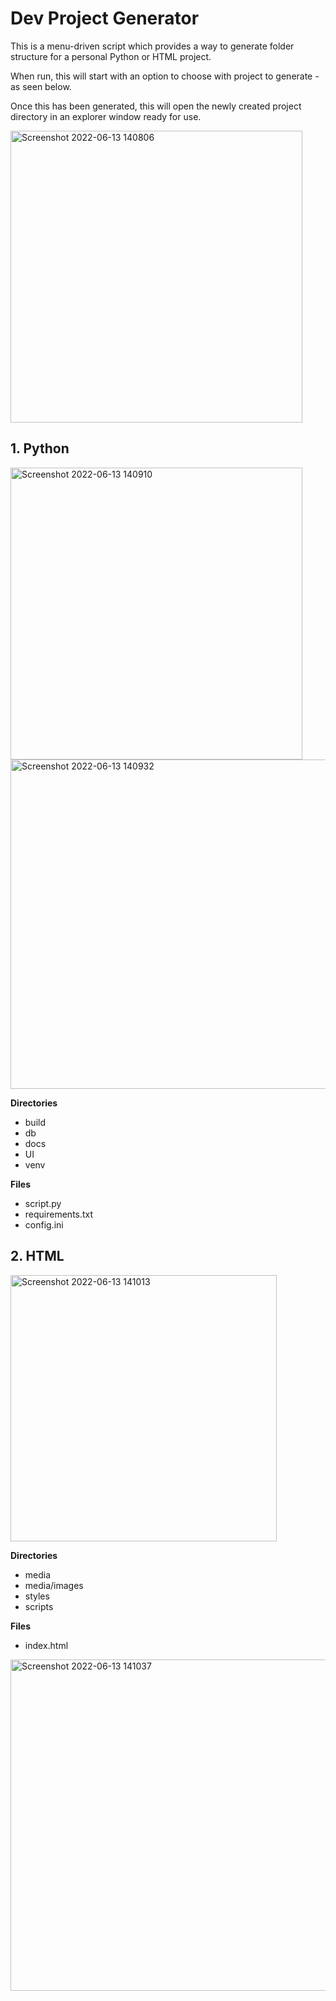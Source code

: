 # Dev Project Generator

This is a menu-driven script which provides a way to generate folder structure for a personal Python or HTML project.

When run, this will start with an option to choose with project to generate - as seen below.

Once this has been generated, this will open the newly created project directory in an explorer window ready for use.

<img width="467" alt="Screenshot 2022-06-13 140806" src="https://user-images.githubusercontent.com/82043281/173363323-f1eecb40-c50b-4433-80d4-514421d30279.png">

## 1. Python

<img width="467" alt="Screenshot 2022-06-13 140910" src="https://user-images.githubusercontent.com/82043281/173362717-8a275cde-b9a7-40bd-bf7d-1d316747e81d.png">

<img width="527" alt="Screenshot 2022-06-13 140932" src="https://user-images.githubusercontent.com/82043281/173362872-ad1b09ed-08d0-4eae-8adb-f00134da8a75.png">

**Directories**

* build
* db
* docs
* UI
* venv

**Files**

* script.py
* requirements.txt
* config.ini

## 2. HTML

<img width="426" alt="Screenshot 2022-06-13 141013" src="https://user-images.githubusercontent.com/82043281/173363100-c036fdb0-befc-4bc5-bc1f-2c2be15b834d.png">

**Directories**

* media
* media/images
* styles
* scripts

**Files**

* index.html

<img width="530" alt="Screenshot 2022-06-13 141037" src="https://user-images.githubusercontent.com/82043281/173363402-f59081dd-58c4-4778-bdb8-cdd29605a5d1.png">


